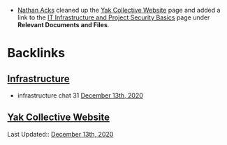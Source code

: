 - [Nathan Acks](<Nathan Acks.md>) cleaned up the [Yak Collective Website](<Yak Collective Website.md>) page and added a link to the [IT Infrastructure and Project Security Basics](<IT Infrastructure and Project Security Basics.md>) page under **Relevant Documents and Files**.

# Backlinks
## [Infrastructure](<Infrastructure.md>)
- infrastructure chat 31 [December 13th, 2020](<December 13th, 2020.md>)

## [Yak Collective Website](<Yak Collective Website.md>)
Last Updated:: [December 13th, 2020](<December 13th, 2020.md>)

